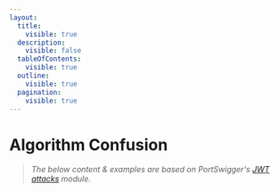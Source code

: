 ```yaml
---
layout:
  title:
    visible: true
  description:
    visible: false
  tableOfContents:
    visible: true
  outline:
    visible: true
  pagination:
    visible: true
---
```


# Algorithm Confusion

> _The below content & examples are based on PortSwigger's_ [_JWT attacks_](https://portswigger.net/web-security/jwt) _module._

